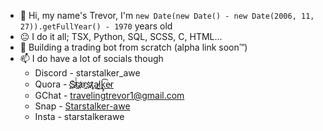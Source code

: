 - 👋 Hi, my name's Trevor, I'm `new Date(new Date() - new Date(2006, 11, 27)).getFullYear() - 1970` years old
- 😐 I do it all; TSX, Python, SQL, SCSS, C, HTML...
- 🌱 Building a trading bot from scratch (alpha link soon™️)
- 📫 I do have a lot of socials though
  - Discord - starstalker_awe
  - Quora - [S҉҉t̷̀̀a҉̷rs҉ţ̷̧a͜l̷̨͟k̢̡͡e̴r](https:/quora.com/profile/Star-boo-10)
  - GChat - travelingtrevor1@gmail.com
  - Snap - [Starstalker-awe](https://snapchat.com/add/starstalker-awe)
  - Insta - starstalkerawe
